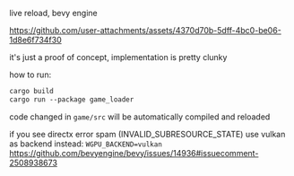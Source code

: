 live reload, bevy engine

https://github.com/user-attachments/assets/4370d70b-5dff-4bc0-be06-1d8e6f734f30

it's just a proof of concept, implementation is pretty clunky

how to run:
```txt
cargo build
cargo run --package game_loader
```

code changed in `game/src` will be automatically compiled and reloaded









if you see directx error spam (INVALID_SUBRESOURCE_STATE) use vulkan as backend instead: `WGPU_BACKEND=vulkan`
https://github.com/bevyengine/bevy/issues/14936#issuecomment-2508938673
